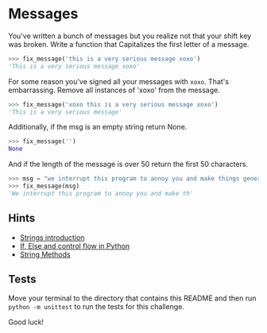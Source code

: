 # Messages

You've written a bunch of messages but you realize not that your shift key was broken. Write a function that Capitalizes the first letter of a message.

```python
>>> fix_message('this is a very serious message xoxo')
'This is a very serious message xoxo'
```

For some reason you've signed all your messages with `xoxo`. That's embarrassing. Remove all instances of 'xoxo' from the message.

```python
>>> fix_message('xoxo this is a very serious message xoxo')
'This is a very serious message'
```

Additionally, if the msg is an empty string return None.

```python
>>> fix_message('')
None
```

And if the length of the message is over 50 return the first 50 characters.

```python
>>> msg = "we interrupt this program to annoy you and make things generally more irritating."
>>> fix_message(msg)
'We interrupt this program to annoy you and make th'
```

## Hints

- [Strings introduction](https://docs.python.org/3/tutorial/introduction.html#strings)
- [If, Else and control flow in Python](https://docs.python.org/3/tutorial/controlflow.html)
- [String Methods](https://docs.python.org/3/library/stdtypes.html#string-methods)

## Tests

Move your terminal to the directory that contains this README and then run `python -m unittest` to run the tests for this challenge.

Good luck!
